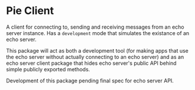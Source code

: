 # Pie Client

A client for connecting to, sending and receiving messages from an echo server instance.
Has a `development` mode that simulates the existance of an echo server.

This package will act as both a development tool (for making apps that use the echo server without actually connecting to an echo server) and as an echo server client package that hides echo server's public API behind simple publicly exported methods.

Development of this package pending final spec for echo server API.
